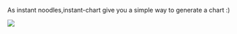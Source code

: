As instant noodles,instant-chart give you a simple way to generate a chart :)

![](http://i1.piimg.com/567571/0c4e246f2fc66086.png)
